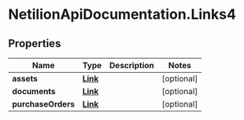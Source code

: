 # NetilionApiDocumentation.Links4

## Properties
Name | Type | Description | Notes
------------ | ------------- | ------------- | -------------
**assets** | [**Link**](Link.md) |  | [optional] 
**documents** | [**Link**](Link.md) |  | [optional] 
**purchaseOrders** | [**Link**](Link.md) |  | [optional] 


